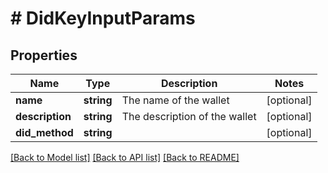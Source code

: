 # # DidKeyInputParams

## Properties

| Name            | Type       | Description                   | Notes      |
| --------------- | ---------- | ----------------------------- | ---------- |
| **name**        | **string** | The name of the wallet        | [optional] |
| **description** | **string** | The description of the wallet | [optional] |
| **did_method**  | **string** |                               | [optional] |

[[Back to Model list]](../../README.md#models) [[Back to API list]](../../README.md#endpoints) [[Back to README]](../../README.md)
